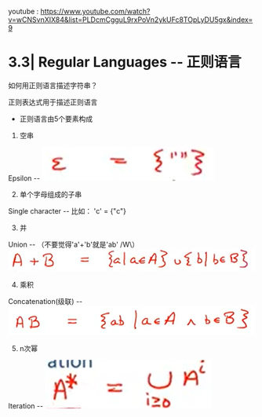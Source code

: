 youtube : https://www.youtube.com/watch?v=wCNSvnXIX84&list=PLDcmCgguL9rxPoVn2ykUFc8TOpLyDU5gx&index=9

# 3.3| Regular Languages -- 正则语言

如何用正则语言描述字符串？

正则表达式用于描述正则语言

* 正则语言由5个要素构成

1. 空串

Epsilon -- 
![avatar](3.png)

2. 单个字母组成的子串

Single character -- 比如： 'c' = {"c"}

3. 并

Union -- （不要觉得'a'+'b'就是'ab' /W\）
![avatar](4.png)

4. 乘积

Concatenation(级联) --
![avatar](5.png)

5. n次幂

Iteration --
![avatar](6.png)
